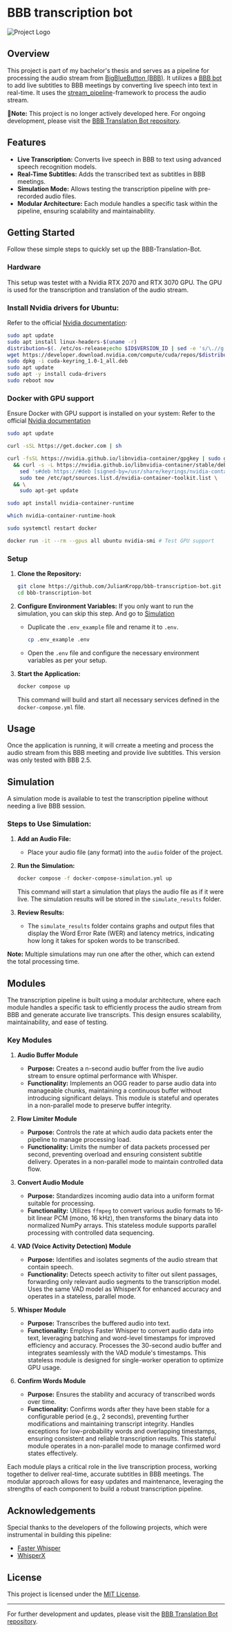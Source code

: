 # BBB transcription bot

![Project Logo](img/transcription-pipeline.png)

## Overview

This project is part of my bachelor's thesis and serves as a pipeline for processing the audio stream from [BigBlueButton (BBB)](https://bigbluebutton.org/). It utilizes a [BBB bot](https://github.com/bigbluebutton-bot/bigbluebutton-bot) to add live subtitles to BBB meetings by converting live speech into text in real-time. It uses the [stream_pipeline](https://github.com/JulianKropp/stream_pipeline)-framework to process the audio stream.

**🚧Note:** This project is no longer actively developed here. For ongoing development, please visit the [BBB Translation Bot repository](https://github.com/bigbluebutton-bot/bbb-translation-bot).

## Features

- **Live Transcription:** Converts live speech in BBB to text using advanced speech recognition models.
- **Real-Time Subtitles:** Adds the transcribed text as subtitles in BBB meetings.
- **Simulation Mode:** Allows testing the transcription pipeline with pre-recorded audio files.
- **Modular Architecture:** Each module handles a specific task within the pipeline, ensuring scalability and maintainability.

## Getting Started

Follow these simple steps to quickly set up the BBB-Translation-Bot.

### Hardware
This setup was testet with a Nvidia RTX 2070 and RTX 3070 GPU. The GPU is used for the transcription and translation of the audio stream.

### Install Nvidia drivers for Ubuntu:
Refer to the official [Nvidia documentation](https://docs.nvidia.com/datacenter/tesla/tesla-installation-notes/index.html#ubuntu-lts):
```bash
sudo apt update
sudo apt install linux-headers-$(uname -r)
distribution=$(. /etc/os-release;echo $ID$VERSION_ID | sed -e 's/\.//g')
wget https://developer.download.nvidia.com/compute/cuda/repos/$distribution/x86_64/cuda-keyring_1.0-1_all.deb
sudo dpkg -i cuda-keyring_1.0-1_all.deb
sudo apt update
sudo apt -y install cuda-drivers
sudo reboot now
```

### Docker with GPU support
Ensure Docker with GPU support is installed on your system:
Refer to the official [Nvidia documentation](https://docs.nvidia.com/datacenter/cloud-native/container-toolkit/latest/install-guide.html)

```bash
sudo apt update

curl -sSL https://get.docker.com | sh

curl -fsSL https://nvidia.github.io/libnvidia-container/gpgkey | sudo gpg --dearmor -o /usr/share/keyrings/nvidia-container-toolkit-keyring.gpg \
  && curl -s -L https://nvidia.github.io/libnvidia-container/stable/deb/nvidia-container-toolkit.list | \
    sed 's#deb https://#deb [signed-by=/usr/share/keyrings/nvidia-container-toolkit-keyring.gpg] https://#g' | \
    sudo tee /etc/apt/sources.list.d/nvidia-container-toolkit.list \
  && \
    sudo apt-get update

sudo apt install nvidia-container-runtime

which nvidia-container-runtime-hook

sudo systemctl restart docker

docker run -it --rm --gpus all ubuntu nvidia-smi # Test GPU support
```

### Setup

1. **Clone the Repository:**

   ```bash
   git clone https://github.com/JulianKropp/bbb-transcription-bot.git
   cd bbb-transcription-bot
   ```

2. **Configure Environment Variables:**
    If you only want to run the simulation, you can skip this step. And go to [Simulation](#simulation)

   - Duplicate the `.env_example` file and rename it to `.env`.

     ```bash
     cp .env_example .env
     ```

   - Open the `.env` file and configure the necessary environment variables as per your setup.

3. **Start the Application:**

   ```bash
   docker compose up
   ```

   This command will build and start all necessary services defined in the `docker-compose.yml` file.

## Usage

Once the application is running, it will crreate a meeting and process the audio stream from this BBB meeting and provide live subtitles. This version was only tested with BBB 2.5.

## Simulation

A simulation mode is available to test the transcription pipeline without needing a live BBB session.

### Steps to Use Simulation:

1. **Add an Audio File:**

   - Place your audio file (any format) into the `audio` folder of the project.

2. **Run the Simulation:**

   ```bash
   docker compose -f docker-compose-simulation.yml up
   ```

   This command will start a simulation that plays the audio file as if it were live. The simulation results will be stored in the `simulate_results` folder.

3. **Review Results:**

   - The `simulate_results` folder contains graphs and output files that display the Word Error Rate (WER) and latency metrics, indicating how long it takes for spoken words to be transcribed.

**Note:** Multiple simulations may run one after the other, which can extend the total processing time.

## Modules

The transcription pipeline is built using a modular architecture, where each module handles a specific task to efficiently process the audio stream from BBB and generate accurate live transcripts. This design ensures scalability, maintainability, and ease of testing.

### Key Modules

1. **Audio Buffer Module**
   
   - **Purpose:** Creates a n-second audio buffer from the live audio stream to ensure optimal performance with Whisper.
   - **Functionality:** Implements an OGG reader to parse audio data into manageable chunks, maintaining a continuous buffer without introducing significant delays. This module is stateful and operates in a non-parallel mode to preserve buffer integrity.

2. **Flow Limiter Module**
   
   - **Purpose:** Controls the rate at which audio data packets enter the pipeline to manage processing load.
   - **Functionality:** Limits the number of data packets processed per second, preventing overload and ensuring consistent subtitle delivery. Operates in a non-parallel mode to maintain controlled data flow.

3. **Convert Audio Module**
   
   - **Purpose:** Standardizes incoming audio data into a uniform format suitable for processing.
   - **Functionality:** Utilizes `ffmpeg` to convert various audio formats to 16-bit linear PCM (mono, 16 kHz), then transforms the binary data into normalized NumPy arrays. This stateless module supports parallel processing with controlled data sequencing.

4. **VAD (Voice Activity Detection) Module**
   
   - **Purpose:** Identifies and isolates segments of the audio stream that contain speech.
   - **Functionality:** Detects speech activity to filter out silent passages, forwarding only relevant audio segments to the transcription model. Uses the same VAD model as WhisperX for enhanced accuracy and operates in a stateless, parallel mode.

5. **Whisper Module**
   
   - **Purpose:** Transcribes the buffered audio into text.
   - **Functionality:** Employs Faster Whisper to convert audio data into text, leveraging batching and word-level timestamps for improved efficiency and accuracy. Processes the 30-second audio buffer and integrates seamlessly with the VAD module's timestamps. This stateless module is designed for single-worker operation to optimize GPU usage.

6. **Confirm Words Module**
   
   - **Purpose:** Ensures the stability and accuracy of transcribed words over time.
   - **Functionality:** Confirms words after they have been stable for a configurable period (e.g., 2 seconds), preventing further modifications and maintaining transcript integrity. Handles exceptions for low-probability words and overlapping timestamps, ensuring consistent and reliable transcription results. This stateful module operates in a non-parallel mode to manage confirmed word states effectively.

Each module plays a critical role in the live transcription process, working together to deliver real-time, accurate subtitles in BBB meetings. The modular approach allows for easy updates and maintenance, leveraging the strengths of each component to build a robust transcription pipeline.

## Acknowledgements

Special thanks to the developers of the following projects, which were instrumental in building this pipeline:

- [Faster Whisper](https://github.com/SYSTRAN/faster-whisper)
- [WhisperX](https://github.com/m-bain/whisperX)

## License

This project is licensed under the [MIT License](LICENSE).

---

For further development and updates, please visit the [BBB Translation Bot repository](https://github.com/bigbluebutton-bot/bbb-translation-bot).